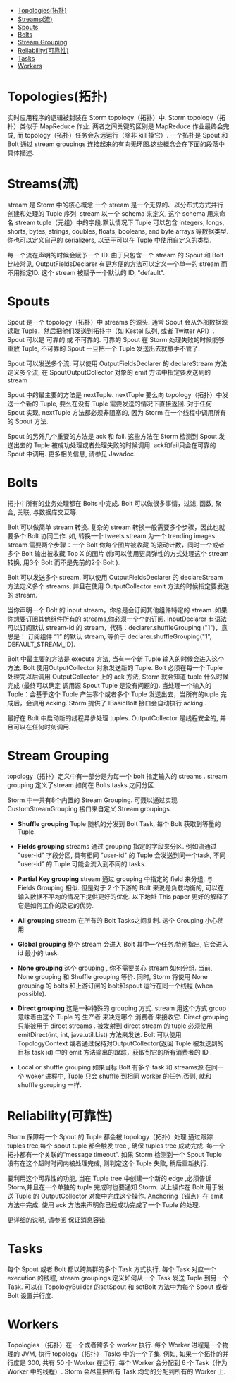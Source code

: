 
<!-- TOC -->

- [Topologies(拓扑)](#topologies拓扑)
- [Streams(流)](#streams流)
- [Spouts](#spouts)
- [Bolts](#bolts)
- [Stream Grouping](#stream-grouping)
- [Reliability(可靠性)](#reliability可靠性)
- [Tasks](#tasks)
- [Workers](#workers)

<!-- /TOC -->

# Topologies(拓扑)
实时应用程序的逻辑被封装在 Storm topology（拓扑）中. Storm topology（拓扑）类似于 MapReduce 作业. 两者之间关键的区别是 MapReduce 作业最终会完成, 而 topology（拓扑）任务会永远运行（除非 kill 掉它）. 一个拓扑是 Spout 和 Bolt 通过 stream groupings 连接起来的有向无环图.这些概念会在下面的段落中具体描述.

# Streams(流)
stream 是 Storm 中的核心概念.一个 stream 是一个无界的、以分布式方式并行创建和处理的 Tuple 序列. stream 以一个 schema 来定义, 这个 schema 用来命名 stream tuple（元组）中的字段.默认情况下 Tuple 可以包含 integers, longs, shorts, bytes, strings, doubles, floats, booleans, and byte arrays 等数据类型.你也可以定义自己的 serializers, 以至于可以在 Tuple 中使用自定义的类型.

每一个流在声明的时候会赋予一个 ID. 由于只包含一个 stream 的 Spout 和 Bolt 比较常见, OutputFieldsDeclarer 有更方便的方法可以定义一个单一的 stream 而不用指定ID. 这个 stream 被赋予一个默认的 ID, "default".

# Spouts
Spout 是一个 topology（拓扑）中 streams 的源头. 通常 Spout 会从外部数据源读取 Tuple，然后把他们发送到拓扑中（如 Kestel 队列, 或者 Twitter API）. Spout 可以是 可靠的 或 不可靠的. 可靠的 Spout 在 Storm 处理失败的时候能够重放 Tuple, 不可靠的 Spout 一旦把一个 Tuple 发送出去就撒手不管了.

Spout 可以发送多个流. 可以使用 OutputFieldsDeclarer 的 declareStream 方法定义多个流, 在 SpoutOutputCollector 对象的 emit 方法中指定要发送到的 stream .

Spout 中的最主要的方法是 nextTuple. nextTuple 要么向 topology（拓扑）中发送一个新的 Tuple, 要么在没有 Tuple 需要发送的情况下直接返回. 对于任何 Spout 实现, nextTuple 方法都必须非阻塞的, 因为 Storm 在一个线程中调用所有的 Spout 方法.

Spout 的另外几个重要的方法是 ack 和 fail. 这些方法在 Storm 检测到 Spout 发送出去的 Tuple 被成功处理或者处理失败的时候调用. ack和fail只会在可靠的 Spout 中调用. 更多相关信息, 请参见 Javadoc.

# Bolts
拓扑中所有的业务处理都在 Bolts 中完成. Bolt 可以做很多事情，过滤, 函数, 聚合, 关联, 与数据库交互等.

Bolt 可以做简单 stream 转换. 复杂的 stream 转换一般需要多个步骤，因此也就要多个 Bolt 协同工作. 如, 转换一个 tweets stream 为一个 trending images stream 需要两个步骤：一个 Bolt 做每个图片被收藏 的滚动计数，同时一个或者多个 Bolt 输出被收藏 Top X 的图片 (你可以使用更具弹性的方式处理这个 stream 转换, 用3个 Bolt 而不是先前的2个 Bolt ).

Bolt 可以发送多个 stream. 可以使用 OutputFieldsDeclarer 的 declareStream 方法定义多个 streams, 并且在使用 OutputCollector emit 方法的时候指定要发送的 stream.

当你声明一个 Bolt 的 input stream，你总是会订阅其他组件特定的 stream .如果你想要订阅其他组件所有的 streams,你必须一个个的订阅. InputDeclarer 有语法可以订阅默认 stream-id 的 stream，代码：declarer.shuffleGrouping ("1")，意思是： 订阅组件 “1” 的默认 stream, 等价于 declarer.shuffleGrouping("1", DEFAULT_STREAM_ID).

Bolt 中最主要的方法是 execute 方法, 当有一个新 Tuple 输入的时候会进入这个方法. Bolt 使用OutputCollector 对象发送新的 Tuple. Bolt 必须在每一个 Tuple 处理完以后调用 OutputCollector 上的 ack 方法, Storm 就会知道 tuple 什么时候完成 (最终可以确定 调用源 Spout Tuple 是没有问题的). 当处理一个输入的 Tuple：会基于这个 Tuple 产生零个或者多个 Tuple 发送出去，当所有的tuple 完成后，会调用 acking. Storm 提供了 IBasicBolt 接口会自动执行 acking .

最好在 Bolt 中启动新的线程异步处理 tuples. OutputCollector 是线程安全的, 并且可以在任何时刻调用.

# Stream Grouping 
topology（拓扑）定义中有一部分是为每一个 bolt 指定输入的 streams . stream grouping 定义了stream 如何在 Bolts tasks 之间分区.

Storm 中一共有8个内置的 Stream Grouping. 可聂以通过实现 CustomStreamGrouping 接口来自定义 Stream groupings.
* **Shuffle grouping**
Tuple 随机的分发到 Bolt Task, 每个 Bolt 获取到等量的 Tuple.

* **Fields grouping** 
streams 通过 grouping 指定的字段来分区. 例如流通过 "user-id" 字段分区, 具有相同 "user-id" 的 Tuple 会发送到同一个task, 不同 "user-id" 的 Tuple 可能会流入到不同的 tasks.

* **Partial Key grouping** 
stream 通过 grouping 中指定的 field 来分组, 与 Fields Grouping 相似. 但是对于 2 个下游的 Bolt 来说是负载均衡的, 可以在输入数据不平均的情况下提供更好的优化. 以下地址 This paper 更好的解释了它是如何工作的及它的优势.

* **All grouping** 
stream 在所有的 Bolt Tasks之间复制. 这个 Grouping 小心使用

* **Global grouping** 
整个 stream 会进入 Bolt 其中一个任务.特别指出, 它会进入 id 最小的 task.

* **None grouping** 
这个 grouping , 你不需要关心 stream 如何分组. 当前, None grouping 和 Shuffle grouping 等价. 同时, Storm 将使用 None grouping 的 bolts 和上游订阅的 bolt和spout 运行在同一个线程 (when possible).

* **Direct grouping** 
这是一种特殊的 grouping 方式. stream 用这个方式 group 意味着由这个 Tuple 的 生产者 来决定哪个 消费者 来接收它. Direct grouping 只能被用于 direct streams . 被发射到 direct stream 的 tuple 必须使用 emitDirect(int, int, java.util.List) 方法来发送. Bolt 可以使用 TopologyContext 或者通过保持对OutputCollector(返回 Tuple 被发送到的目标 task id) 中的 emit 方法输出的跟踪，获取到它的所有消费者的 ID .

* Local or shuffle grouping 
如果目标 Bolt 有多个 task 和 streams源 在同一个 woker 进程中, Tuple 只会 shuffle 到相同 worker 的任务.否则, 就和 shuffle goruping 一样.
# Reliability(可靠性)
Storm 保障每一个 Spout 的 Tuple 都会被 topology（拓扑）处理.通过跟踪 tuples tree,每个 spout tuple 都会触发 tree , 确保 tuples tree 成功完成. 每一个拓扑都有一个关联的“message timeout”. 如果 Storm 检测到一个 Spout Tuple 没有在这个超时时间内被处理完成, 则判定这个 Tuple 失败, 稍后重新执行.

要利用这个可靠性的功能, 当在 Tuple tree 中创建一个新的 edge ,必须告诉Storm,并且在一个单独的 tuple 完成时也要通知 Storm. 以上操作在 Bolt 用于发送 Tuple 的 OutputCollector 对象中完成这个操作. Anchoring（锚点）在 emit 方法中完成, 使用 ack 方法来声明你已经成功完成了一个 Tuple 的处理.

更详细的说明, 请参阅 保证[消息容错](guaranteeing.md).

# Tasks
每个 Spout 或者 Bolt 都以跨集群的多个 Task 方式执行. 每个 Task 对应一个 execution 的线程, stream groupings 定义如何从一个 Task 发送 Tuple 到另一个 Task. 可以在 TopologyBuilder 的setSpout 和 setBolt 方法中为每个 Spout 或者 Bolt 设置并行度.

# Workers
Topologies （拓扑）在一个或者跨多个 worker 执行. 每个 Worker 进程是一个物理的 JVM, 执行 topology（拓扑） Tasks 中的一个子集. 例如, 如果一个拓扑的并行度是 300, 共有 50 个 Worker 在运行, 每个 Worker 会分配到 6 个 Task（作为 Worker 中的线程）. Storm 会尽量把所有 Task 均匀的分配到所有的 Worker 上.

